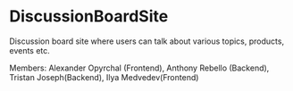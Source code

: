 # DiscussionBoardSite
Discussion board site where users can talk about various topics, products, events etc.

Members: Alexander Opyrchal (Frontend), Anthony Rebello (Backend), Tristan Joseph(Backend), Ilya Medvedev(Frontend)
